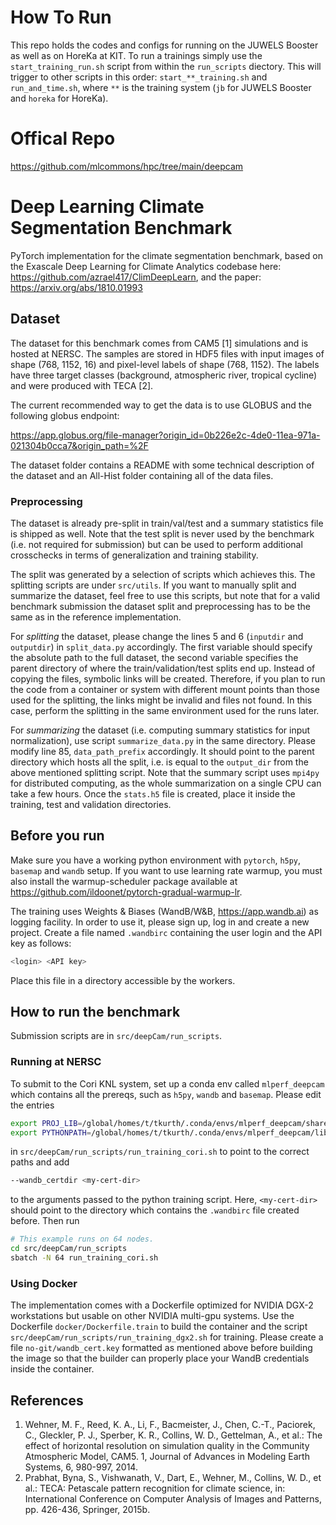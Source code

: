 # How To Run

This repo holds the codes and configs for running on the JUWELS Booster as well as on HoreKa at KIT. 
To run a trainings simply use the `start_training_run.sh` script from within the `run_scripts` diectory.
This will trigger to other scripts in this order: `start_**_training.sh` and `run_and_time.sh`, where `**` 
is the training system (`jb` for JUWELS Booster and `horeka` for HoreKa).


# Offical Repo

https://github.com/mlcommons/hpc/tree/main/deepcam

# Deep Learning Climate Segmentation Benchmark

PyTorch implementation for the climate segmentation benchmark, based on the
Exascale Deep Learning for Climate Analytics codebase here:
https://github.com/azrael417/ClimDeepLearn, and the paper:
https://arxiv.org/abs/1810.01993

## Dataset

The dataset for this benchmark comes from CAM5 [1] simulations and is hosted at
NERSC. The samples are stored in HDF5 files with input images of shape
(768, 1152, 16) and pixel-level labels of shape (768, 1152). The labels have
three target classes (background, atmospheric river, tropical cycline) and were
produced with TECA [2].

The current recommended way to get the data is to use GLOBUS and the following
globus endpoint:

https://app.globus.org/file-manager?origin_id=0b226e2c-4de0-11ea-971a-021304b0cca7&origin_path=%2F

The dataset folder contains a README with some technical description of the
dataset and an All-Hist folder containing all of the data files.

### Preprocessing
The dataset is already pre-split in train/val/test and a summary statistics file is shipped as well. Note that the test split is never used by the benchmark (i.e. not required for submission) but can be used to perform additional crosschecks in terms of generalization and training stability.

The split was generated by a selection of scripts which achieves this. The splitting scripts are under `src/utils`. If you want to manually split and summarize the dataset, feel free to use this scripts, but note that for a valid benchmark submission the dataset split and preprocessing has to be the same as in the reference implementation.

For *splitting* the dataset, please change the lines 5 and 6 (`inputdir` and `outputdir`) in `split_data.py` accordingly. The first variable should specify the absolute path to the full dataset, the second variable specifies the parent directory of where the train/validation/test splits end up. Instead of copying the files, symbolic links will be created. Therefore, if you plan to run the code from a container or system with different mount points than those used for the splitting, the links might be invalid and files not found. In this case, perform the splitting in the same environment used for the runs later.

For *summarizing* the dataset (i.e. computing summary statistics for input normalization), use script `summarize_data.py` in the same directory. Please modify line 85, `data_path_prefix` accordingly. It should point to the parent directory which hosts all the split, i.e. is equal to the `output_dir` from the above mentioned splitting script. Note that the summary script uses `mpi4py` for distributed computing, as the whole summarization on a single CPU can take a few hours. Once the `stats.h5` file is created, place it inside the training, test and validation directories.

## Before you run

Make sure you have a working python environment with `pytorch`, `h5py`, `basemap` and `wandb` setup. 
If you want to use learning rate warmup, you must also install the warmup-scheduler package
available at https://github.com/ildoonet/pytorch-gradual-warmup-lr.

The training uses Weights & Biases (WandB/W&B, https://app.wandb.ai) as logging facility. 
In order to use it, please sign up, log in and create a new project. 
Create a file named `.wandbirc` containing the user login and the API key as follows:

```bash
<login> <API key>
```

Place this file in a directory accessible by the workers.

## How to run the benchmark

Submission scripts are in `src/deepCam/run_scripts`.

### Running at NERSC

To submit to the Cori KNL system, set up a conda env called
`mlperf_deepcam` which contains all the prereqs, such as `h5py`, `wandb` and `basemap`.
Please edit the entries

```bash
export PROJ_LIB=/global/homes/t/tkurth/.conda/envs/mlperf_deepcam/share/basemap
export PYTHONPATH=/global/homes/t/tkurth/.conda/envs/mlperf_deepcam/lib/python3.7/site-packages:${PYTHONPATH}
```

in `src/deepCam/run_scripts/run_training_cori.sh` to point to the correct paths and add 

```bash
--wandb_certdir <my-cert-dir>
```
to the arguments passed to the python training script. Here, `<my-cert-dir>`
should point to the directory which contains the `.wandbirc` file created before.
Then run

```bash
# This example runs on 64 nodes.
cd src/deepCam/run_scripts
sbatch -N 64 run_training_cori.sh
```

### Using Docker

The implementation comes with a Dockerfile optimized for NVIDIA DGX-2 workstations but usable on 
other NVIDIA multi-gpu systems. Use the Dockerfile 
`docker/Dockerfile.train` to build the container and the script `src/deepCam/run_scripts/run_training_dgx2.sh`
for training. Please create a file `no-git/wandb_cert.key` 
formatted as mentioned above before building the image so that the builder can properly place your WandB credentials inside the container.

## References

1. Wehner, M. F., Reed, K. A., Li, F., Bacmeister, J., Chen, C.-T., Paciorek, C., Gleckler, P. J., Sperber, K. R., Collins, W. D., Gettelman, A., et al.: The effect of horizontal resolution on simulation quality in the Community Atmospheric Model, CAM5. 1, Journal of Advances in Modeling Earth Systems, 6, 980-997, 2014.
2. Prabhat, Byna, S., Vishwanath, V., Dart, E., Wehner, M., Collins, W. D., et al.: TECA: Petascale pattern recognition for climate science, in: International Conference on Computer Analysis of Images and Patterns, pp. 426-436, Springer, 2015b.
